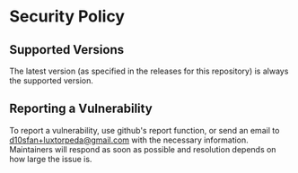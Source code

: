 # Security Policy

## Supported Versions

The latest version (as specified in the releases for this repository) is always the supported version.

## Reporting a Vulnerability

To report a vulnerability, use github's report function, or send an email to d10sfan+luxtorpeda@gmail.com with the necessary information. Maintainers will respond as soon as possible and resolution depends on how large the issue is.

